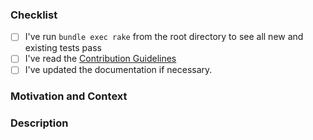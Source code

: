 <!-- Thanks for contributing to _test_center_! Before you submit your pull request, please make sure to check the following boxes by putting an x in the [ ] (don't: [x ], [ x], do: [x]) -->

### Checklist
- [ ] I've run `bundle exec rake` from the root directory to see all new and existing tests pass
- [ ] I've read the [Contribution Guidelines][contributing doc]
- [ ] I've updated the documentation if necessary.

### Motivation and Context
<!-- Why is this change required? What problem does it solve? -->
<!-- If it fixes an open issue, please link to the issue here. -->
<!-- Please describe in detail how you tested your changes. -->

### Description
<!-- Describe your changes in detail -->

<!-- Links -->
[contributing doc]: ../docs/CONTRIBUTING.md
